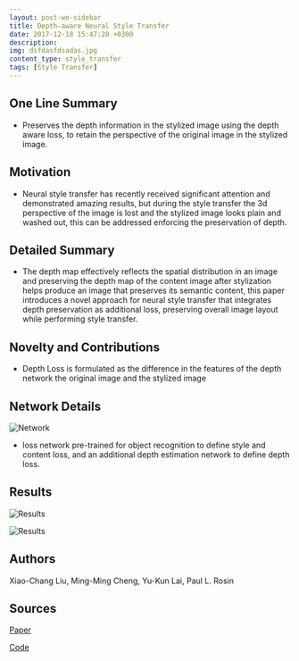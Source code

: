 ```yaml
---
layout: post-wo-sidebar
title: Depth-aware Neural Style Transfer
date: 2017-12-18 15:47:20 +0300
description: 
img: dsfdasfdsadas.jpg
content_type: style_transfer
tags: [Style Transfer]
---
```



## One Line Summary
* Preserves the depth information in the stylized image using the depth aware loss, to retain the perspective of the original image in the stylized image.  

## Motivation
* Neural style transfer has recently received significant attention and demonstrated amazing results, but during the style transfer the 3d perspective of the image is lost and the stylized image looks plain and washed out, this can be addressed enforcing the preservation of depth.  


## Detailed Summary
* The depth map effectively reflects the spatial distribution in an image and preserving the depth map of the content image after stylization helps produce an image that preserves its semantic content, this paper introduces a novel approach for neural style transfer that integrates depth preservation as additional loss, preserving overall image layout while performing style transfer.

## Novelty and Contributions
* Depth Loss is formulated as the difference in the features of the depth network the original image and the stylized image 


## Network Details
![Network]({{site.baseurl}}/assets/img/dsfsafsadfs.jpg)

* loss network pre-trained for object recognition to define style and content loss, and an additional depth estimation network to define depth loss.

## Results
![Results]({{site.baseurl}}/assets/img/dsfsdafasfds.png)

![Results]({{site.baseurl}}/assets/img/asdfasfsfdsa.png)

## Authors
Xiao-Chang Liu, Ming-Ming Cheng, Yu-Kun Lai, Paul L. Rosin

## Sources
[Paper](https://dl.acm.org/citation.cfm?id=3092924)

[Code](https://github.com/xiumingzhang/depth-preserving-neural-style-transfer)